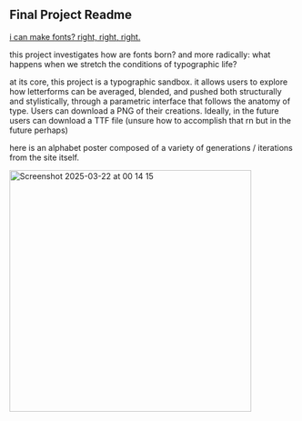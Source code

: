 ## Final Project Readme


[i can make fonts? right, right, right.](https://editor.p5js.org/sneaky-felix/sketches/_zUjbcgRY)

this project investigates how are fonts born? and more radically: what happens when we stretch the conditions of typographic life?

at its core, this project is a typographic sandbox. it allows users to explore how letterforms can be averaged, blended, and pushed both structurally and stylistically, through a parametric interface that follows the anatomy of type. Users can download a PNG of their creations. Ideally, in the future users can download a TTF file (unsure how to accomplish that rn but in the future perhaps) 

here is an alphabet poster composed of a variety of generations / iterations from the site itself. 

<img width="425" alt="Screenshot 2025-03-22 at 00 14 15" src="https://github.com/user-attachments/assets/50c8f105-13a3-46d3-aec1-885c9fd371c6" />

